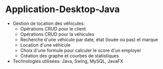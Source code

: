 # Application-Desktop-Java
* Gestion de location des véhicules:
    * Opérations CRUD pour le client
    * Opérations CRUD pour la véhicules
    * Recherche d'une véhicule par date, état (louée ou pas) et marque
    * Location d'une véhicule
    * Choix d'une formule pour calculer le score d'un employer
    * Création des graphe et courbes de statistiques 
* Technologies utilisées: Java, Swing, MySQL, JavaFX

   
